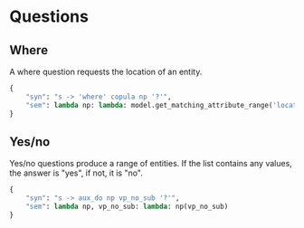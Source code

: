 # Questions

## Where

A where question requests the location of an entity.

~~~python
{ 
    "syn": "s -> 'where' copula np '?'", 
    "sem": lambda np: lambda: model.get_matching_attribute_range('location-of', np)
}
~~~

## Yes/no

Yes/no questions produce a range of entities. If the list contains any values, the answer is "yes", if not, it is "no".

~~~python
{ 
    "syn": "s -> aux_do np vp_no_sub '?'",  
    "sem": lambda np, vp_no_sub: lambda: np(vp_no_sub) 
}
~~~


